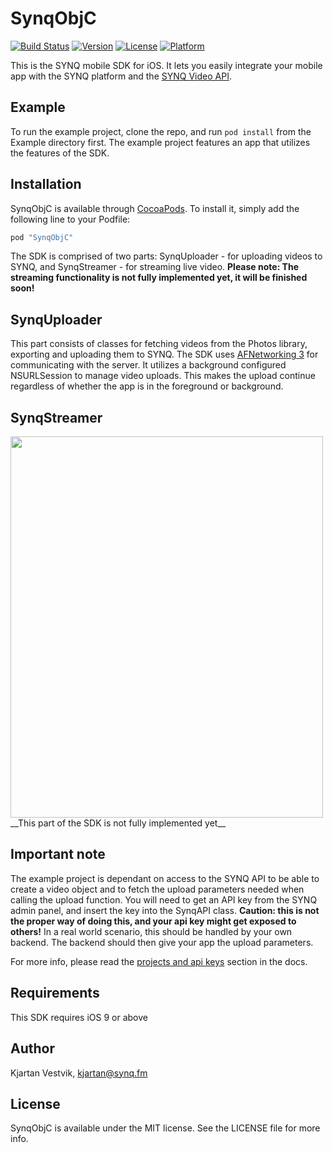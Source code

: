 # SynqObjC

[![Build Status](https://www.bitrise.io/app/defc9f57a429cadb.svg?token=2J7owYPfYjtBvRmaFOXbCw&branch=master)](https://www.bitrise.io/app/defc9f57a429cadb)
[![Version](https://img.shields.io/cocoapods/v/SynqObjC.svg?style=flat)](http://cocoapods.org/pods/SynqObjC)
[![License](https://img.shields.io/cocoapods/l/SynqObjC.svg?style=flat)](http://cocoapods.org/pods/SynqObjC)
[![Platform](https://img.shields.io/cocoapods/p/SynqObjC.svg?style=flat)](http://cocoapods.org/pods/SynqObjC)

This is the SYNQ mobile SDK for iOS. It lets you easily integrate your mobile app with the SYNQ platform and the [SYNQ Video API](https://www.synq.fm).

## Example

To run the example project, clone the repo, and run `pod install` from the Example directory first. The example project features an app that utilizes the features of the SDK.

## Installation

SynqObjC is available through [CocoaPods](http://cocoapods.org). To install
it, simply add the following line to your Podfile:

```ruby
pod "SynqObjC"
```

The SDK is comprised of two parts: SynqUploader - for uploading videos to SYNQ, and SynqStreamer - for streaming live video.
__Please note: The streaming functionality is not fully implemented yet, it will be finished soon!__

## SynqUploader

This part consists of classes for fetching videos from the Photos library, exporting and uploading them to SYNQ. The SDK uses [AFNetworking 3](https://github.com/AFNetworking/AFNetworking) for communicating with the server. It utilizes a background configured NSURLSession to manage video uploads. This makes the upload continue regardless of whether the app is in the foreground or background.


## SynqStreamer

<img src="https://www.synq.fm/wp-content/uploads/2017/01/gh_screen-s.jpg" align="left" height="610" width="500" >
__This part of the SDK is not fully implemented yet__


## Important note

The example project is dependant on access to the SYNQ API to be able to create a video object and to fetch the upload parameters needed when calling the upload function. You will need to get an API key from the SYNQ admin panel, and insert the key into the SynqAPI class. **Caution: this is not the proper way of doing this, and your api key might get exposed to others!** In a real world scenario, this should be handled by your own backend. The backend should then give your app the upload parameters.

For more info, please read the [projects and api keys](https://docs.synq.fm/#projects-and-api-keys) section in the docs.

## Requirements

This SDK requires iOS 9 or above

## Author

Kjartan Vestvik, kjartan@synq.fm

## License

SynqObjC is available under the MIT license. See the LICENSE file for more info.
